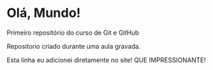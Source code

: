 # Olá, Mundo!
 Primeiro repositório do curso de Git e GitHub
 
 Repositorio criado durante uma aula gravada.
 
 Esta linha eu adicionei diretamente no site! QUE IMPRESSIONANTE!
